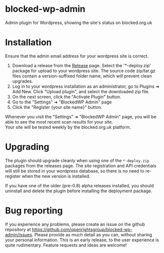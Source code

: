 # blocked-wp-admin
Admin plugin for Wordpress, showing the site's status on blocked.org.uk

# Installation

Ensure that the admin email address for your wordpress site is correct.

1. Download a release from the [Release](https://github.com/openrightsgroup/blocked-wp-admin/releases/) page.  Select the '*-deploy.zip' package for upload to your wordpress site.  The source code zip/tar.gz files contain a version-suffixed folder name, which will prevent clean upgrades.
2. Log in to your wordpress installation as an administrator, go to Plugins ➔ Add New.  Click "Upload plugin", and select the downloaded zip file.
3. On the next screen, click the "Activate Plugin" button.
4. Go to the "Settings" ➔ "BlockedWP Admin" page
5. Click the "Register {your site name}" button.

Whenever you visit the "Settings" ➔ "BlockedWP Admin" page, you will be able to see the most recent scan results for your site.  
Your site will be tested weekly by the blocked.org.uk platform.

# Upgrading

The plugin should upgrade cleanly when using one of the `*-deploy.zip` packages from the releases page.  The site registration and API credentials will 
still be stored in your wordpress database, so there is no need to re-register when the new version is installed.  

If you have one of the older (pre-0.8) alpha releases installed, you should uninstall and delete the plugin before installing the deployment package.

# Bug reporting

If you experience any problems, please create an issue on the github repository at https://github.com/openrightsgroup/blocked-wp-admin/issues.  Please provide as much detail as you can, without sharing your personal information. 
This is an early release, to the user experience is quite rudimentary.  Feature requests and ideas are welcome!
